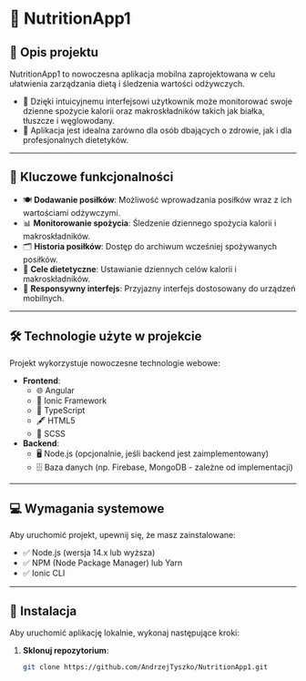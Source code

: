 # 🍎 NutritionApp1

## 📝 Opis projektu

NutritionApp1 to nowoczesna aplikacja mobilna zaprojektowana w celu ułatwienia zarządzania dietą i śledzenia wartości odżywczych. 
- 🥗 Dzięki intuicyjnemu interfejsowi użytkownik może monitorować swoje dzienne spożycie kalorii oraz makroskładników takich jak białka, tłuszcze i węglowodany. 
- 🎯 Aplikacja jest idealna zarówno dla osób dbających o zdrowie, jak i dla profesjonalnych dietetyków.

---

## 🌟 Kluczowe funkcjonalności

- 🍽 **Dodawanie posiłków**: Możliwość wprowadzania posiłków wraz z ich wartościami odżywczymi.
- 📊 **Monitorowanie spożycia**: Śledzenie dziennego spożycia kalorii i makroskładników.
- 🗂 **Historia posiłków**: Dostęp do archiwum wcześniej spożywanych posiłków.
- 🎯 **Cele dietetyczne**: Ustawianie dziennych celów kalorii i makroskładników.
- 📱 **Responsywny interfejs**: Przyjazny interfejs dostosowany do urządzeń mobilnych.

---

## 🛠 Technologie użyte w projekcie

Projekt wykorzystuje nowoczesne technologie webowe:

- **Frontend**:
  - 🌐 Angular
  - 📱 Ionic Framework
  - 🔷 TypeScript
  - 🖋 HTML5
  - 🎨 SCSS
- **Backend**:
  - 🖥️ Node.js (opcjonalnie, jeśli backend jest zaimplementowany)
  - 🗄️ Baza danych (np. Firebase, MongoDB - zależne od implementacji)

---

## 💻 Wymagania systemowe

Aby uruchomić projekt, upewnij się, że masz zainstalowane:

- ✅ Node.js (wersja 14.x lub wyższa)
- ✅ NPM (Node Package Manager) lub Yarn
- ✅ Ionic CLI

---

## 🚀 Instalacja

Aby uruchomić aplikację lokalnie, wykonaj następujące kroki:

1. **Sklonuj repozytorium**:
   ```bash
   git clone https://github.com/AndrzejTyszko/NutritionApp1.git

